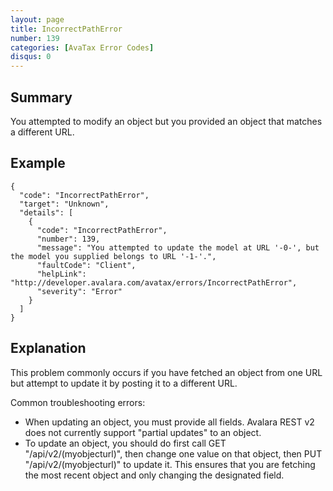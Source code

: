 ```yaml
---
layout: page
title: IncorrectPathError
number: 139
categories: [AvaTax Error Codes]
disqus: 0
---
```


## Summary

You attempted to modify an object but you provided an object that matches a different URL.

## Example

    {
      "code": "IncorrectPathError",
      "target": "Unknown",
      "details": [
        {
          "code": "IncorrectPathError",
          "number": 139,
          "message": "You attempted to update the model at URL '-0-', but the model you supplied belongs to URL '-1-'.",
          "faultCode": "Client",
          "helpLink": "http://developer.avalara.com/avatax/errors/IncorrectPathError",
          "severity": "Error"
        }
      ]
    }

## Explanation

This problem commonly occurs if you have fetched an object from one URL but attempt to update it by posting it to a different URL.

Common troubleshooting errors:
* When updating an object, you must provide all fields.  Avalara REST v2 does not currently support "partial updates" to an object.
* To update an object, you should do first call GET "/api/v2/(myobjecturl)", then change one value on that object, then PUT "/api/v2/(myobjecturl)" to update it.  This ensures that you are fetching the most recent object and only changing the designated field.
